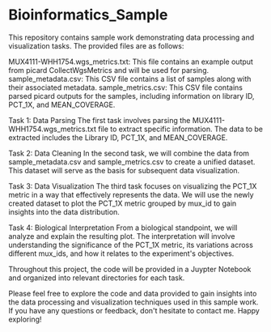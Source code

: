 # Bioinformatics_Sample

This repository contains sample work demonstrating data processing and visualization tasks. The provided files are as follows:

MUX4111-WHH1754.wgs_metrics.txt: This file contains an example output from picard CollectWgsMetrics and will be used for parsing.
sample_metadata.csv: This CSV file contains a list of samples along with their associated metadata.
sample_metrics.csv: This CSV file contains parsed picard outputs for the samples, including information on library ID, PCT_1X, and MEAN_COVERAGE.

Task 1: Data Parsing
The first task involves parsing the MUX4111-WHH1754.wgs_metrics.txt file to extract specific information. The data to be extracted includes the Library ID, PCT_1X, and MEAN_COVERAGE.

Task 2: Data Cleaning
In the second task, we will combine the data from sample_metadata.csv and sample_metrics.csv to create a unified dataset. This dataset will serve as the basis for subsequent data visualization.

Task 3: Data Visualization
The third task focuses on visualizing the PCT_1X metric in a way that effectively represents the data. We will use the newly created dataset to plot the PCT_1X metric grouped by mux_id to gain insights into the data distribution.

Task 4: Biological Interpretation
From a biological standpoint, we will analyze and explain the resulting plot. The interpretation will involve understanding the significance of the PCT_1X metric, its variations across different mux_ids, and how it relates to the experiment's objectives.

Throughout this project, the code will be provided in a Juypter Notebook and organized into relevant directories for each task. 

Please feel free to explore the code and data provided to gain insights into the data processing and visualization techniques used in this sample work. If you have any questions or feedback, don't hesitate to contact me. Happy exploring!
